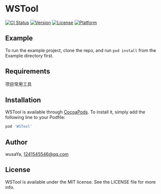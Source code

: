 # WSTool

[![CI Status](https://img.shields.io/travis/wusaYa/WSTool.svg?style=flat)](https://travis-ci.org/wusaYa/WSTool)
[![Version](https://img.shields.io/cocoapods/v/WSTool.svg?style=flat)](https://cocoapods.org/pods/WSTool)
[![License](https://img.shields.io/cocoapods/l/WSTool.svg?style=flat)](https://cocoapods.org/pods/WSTool)
[![Platform](https://img.shields.io/cocoapods/p/WSTool.svg?style=flat)](https://cocoapods.org/pods/WSTool)

## Example

To run the example project, clone the repo, and run `pod install` from the Example directory first.

## Requirements
项目常用工具
## Installation

WSTool is available through [CocoaPods](https://cocoapods.org). To install
it, simply add the following line to your Podfile:

```ruby
pod 'WSTool'
```

## Author

wusaYa, 1241545546@qq.com

## License

WSTool is available under the MIT license. See the LICENSE file for more info.
